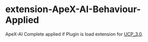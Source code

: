 # extension-ApeX-AI-Behaviour-Applied
ApeX-AI Complete applied if Plugin is load extension for [UCP_3.0](https://unofficialcrusaderpatch.github.io/).
